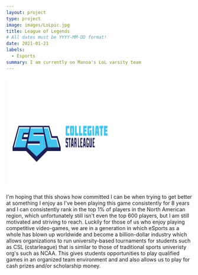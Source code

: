 ```yaml
---
layout: project
type: project
image: images/LoLpic.jpg
title: League of Legends 
# All dates must be YYYY-MM-DD format!
date: 2021-01-21
labels:
  - Esports
summary: I am currently on Manoa's LoL varsity team
---
```


<div class="ui small rounded images">
  <img class="ui image" src="../images/cslpic.jpg">
</div>

I'm hoping that this shows how committed I can be when trying to get better at something I enjoy as I've been playing this game consistently for 8 years and I can consistently rank in the top 1% of players in the North American region, which unfortunately still isn't even the top 600 players, but I am still motivated and striving to reach. Luckily for those of us who enjoy playing competitive video-games, we are in a generation in which eSports as a whole has blown up worldwide and become a billion-dollar industry which allows organizations to run university-based tournaments for students such as CSL (cstarleague) that is similar to those of traditional sports univeristy org's such as NCAA. This gives students opportunities to play qualified games in an organized team environment and and also allows us to play for cash prizes and/or scholarship money.







